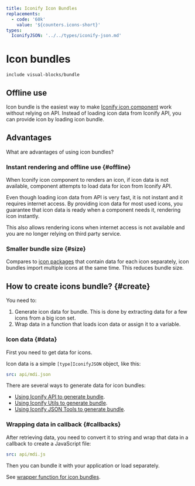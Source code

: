 ```yaml
title: Iconify Icon Bundles
replacements:
  - code: '60k'
    value: '${counters.icons-short}'
types:
  IconifyJSON: '../../types/iconify-json.md'
```

# Icon bundles

`include visual-blocks/bundle`

## Offline use

Icon bundle is the easiest way to make [Iconify icon component](../../icon-components/index.md) work without relying on API. Instead of loading icon data from Iconify API, you can provide icon by loading icon bundle.

## Advantages

What are advantages of using icon bundles?

### Instant rendering and offline use {#offline}

When Iconify icon component to renders an icon, if icon data is not available, component attempts to load data for icon from Iconify API.

Even though loading icon data from API is very fast, it is not instant and it requires internet access. By providing icon data for most used icons, you guarantee that icon data is ready when a component needs it, rendering icon instantly.

This also allows rendering icons when internet access is not available and you are no longer relying on third party service.

### Smaller bundle size {#size}

Compares to [icon packages](../../sources/npm/index.md) that contain data for each icon separately, icon bundles import multiple icons at the same time. This reduces bundle size.

## How to create icons bundle? {#create}

You need to:

1. Generate icon data for bundle. This is done by extracting data for a few icons from a big icon set.
2. Wrap data in a function that loads icon data or assign it to a variable.

### Icon data {#data}

First you need to get data for icons.

Icon data is a simple `[type]IconifyJSON` object, like this:

```yaml
src: api/mdi.json
```

There are several ways to generate data for icon bundles:

- [Using Iconify API to generate bundle](./api.md).
- [Using Iconify Utils to generate bundle](./utils.md).
- [Using Iconify JSON Tools to generate bundle](./json-tools.md).

### Wrapping data in callback {#callbacks}

After retrieving data, you need to convert it to string and wrap that data in a callback to create a JavaScript file:

```yaml
src: api/mdi.js
```

Then you can bundle it with your application or load separately.

See [wrapper function for icon bundles](./wrapper.md).

